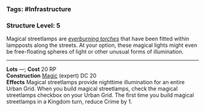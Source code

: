 ### Tags: #Infrastructure 
### Structure Level: 5

Magical streetlamps are [_everburning torches_](https://2e.aonprd.com/Equipment.aspx?ID=255) that have been fitted within lampposts along the streets. At your option, these magical lights might even be free-floating spheres of light or other unusual forms of illumination.

---

**Lots** —; **Cost** 20 RP  
**Construction** [Magic](https://2e.aonprd.com/Skills.aspx?ID=27) (expert) DC 20  
**Effects** Magical streetlamps provide nighttime illumination for an entire Urban Grid. When you build magical streetlamps, check the magical streetlamps checkbox on your Urban Grid. The first time you build magical streetlamps in a Kingdom turn, reduce Crime by 1.